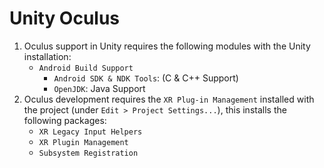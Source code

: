 # Unity Oculus

1. Oculus support in Unity requires the following modules with the Unity installation:
    - `Android Build Support`
        - `Android SDK & NDK Tools`: (C & C++ Support)
        - `OpenJDK`: Java Support
2. Oculus development requires the  `XR Plug-in Management` installed with the project (under `Edit > Project Settings...`), this installs the following packages:
    - `XR Legacy Input Helpers`
    - `XR Plugin Management`
    - `Subsystem Registration`
